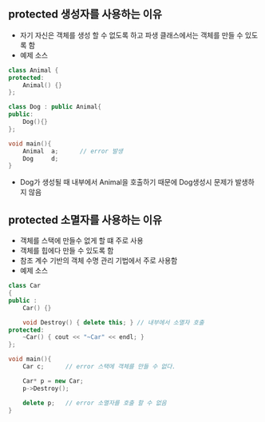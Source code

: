 ## protected 생성자를 사용하는 이유
* 자기 자신은 객체를 생성 할 수 없도록 하고 파생 클래스에서는 객체를 만들 수 있도록 함
* 예제 소스
```c++
class Animal {
protected:   
    Animal() {}
};

class Dog : public Animal{
public:
    Dog(){}
};

void main(){
    Animal  a;      // error 발생
    Dog     d;      
}
```
* Dog가 생성될 때 내부에서 Animal을 호출하기 때문에 Dog생성시 문제가 발생하지 않음

## protected 소멸자를 사용하는 이유
* 객체를 스택에 만들수 없게 할 떄 주로 사용
* 객체를 힙에다 만들 수 있도록 함
* 참조 계수 기반의 객체 수명 관리 기법에서 주로 사용함
* 예제 소스
```c++
class Car 
{
public :
    Car() {}

    void Destroy() { delete this; } // 내부에서 소멸자 호출
protected:
    ~Car() { cout << "~Car" << endl; }
};

void main(){
    Car c;      // error 스택에 객체를 만들 수 없다. 

    Car* p = new Car;
    p->Destroy();

    delete p;   // error 소멸자를 호출 할 수 없음
}
```